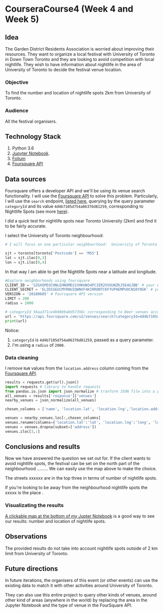 # CourseraCourse4 (Week 4 and Week 5)

## Idea
The Garden District Residents Association is worried about improving their resources. They want to organize a local festival with University of Toronto in Down Town Toronto and they are looking to avoid competition with local nightlife. They wish to have information about nightlife in the area of University of Toronto to decide the festival venue location. 

### Objective
To find the number and location of nightlife spots 2km from University of Toronto.

### Audience
All the festival organisers.


## Technology Stack 

1. Python 3.6
2. [Jupyter Notebook](https://jupyter.org/).
3. [Folium](https://github.com/python-visualization/folium)
4. [Foursquare API](https://developer.foursquare.com/)

## Data sources
Foursquare offers a developer API and we'll be using its venue search functionality. I will use the [Foursquare API](https://developer.foursquare.com/) to solve this problem. Particularly, I will use the `search` endpoint, [listed here](https://developer.foursquare.com/docs/api-reference/venues/search/), querying by the query parameter `categoryId` and its value `4d4b7105d754a06376d81259`, corresponding to Nightlife Spots (see more [here](https://developer.foursquare.com/docs/build-with-foursquare/categories/)).

I did a quick test for nightlife spots near Toronto University (2km) and find it to be fairly accurate.

I select the University of Toronto neighbourhood:

```python
# I will focus on one particular neighbourhood:  University of Toronto

sjt = toronto[toronto['Postcode'] == 'M5S']
lat = sjt.iloc[0,3]
lon = sjt.iloc[0,4]
```
In that way I am able to get the Nightlife Spots near a latitude and longitude.

```python
#Explore neighborhoods using foursquare
CLIENT_ID = 'SZGXOPD3CHNLEHNOMD21VHKHW34PC3IR2VVGUNZKJ5E4GJBB' # your Foursquare ID
CLIENT_SECRET = 'EL2DIGEUCMYRNUIQWNVF4KIRRONTCKFYUPHEMPUOCNS0Y0GK' # your Foursquare Secret
VERSION = '20180605' # Foursquare API version
LIMIT = 200
radius = 2000

# categoryId 56aa371ce4b08b9a8d57356c corresponding to Beer venues according to Foursquare API
url = 'https://api.foursquare.com/v2/venues/search?categoryId=4d4b7105d754a06376d81259&client_id={}&client_secret={}&ll={},{}&v={}&radius={}&limit={}'.format(CLIENT_ID, CLIENT_SECRET, lat, lon, VERSION, radius, LIMIT)
print(url)
```

Notice:
 1. `categoryId` is `4d4b7105d754a06376d81259`, passed as a query parameter.
 2. I'm using a `radius` of `2000`.

### Data cleaning

I remove `NaN` values from the `location.address` column coming from the [Foursquare API](https://developer.foursquare.com/).

```python
results = requests.get(url).json()
import requests # library to handle requests
from pandas.io.json import json_normalize # tranform JSON file into a pandas dataframe
all_venues = results['response']['venues']
nearby_venues = json_normalize(all_venues)

chosen_columns = ['name', 'location.lat', 'location.lng','location.address']

venues = nearby_venues.loc[:,chosen_columns]
venues.rename(columns={'location.lat':'lat', 'location.lng':'long', 'location.address':'address'}, inplace=True)
venues = venues.dropna(subset=['address'])
venues.iloc[3,:]
```

## Conclusions and results
Now we have answered the question we set out for. If the client  wants to avoid nightlife spots, the festival can be set on the north part of the neighbourhood ......... We can easily use the map above to make the choice.

The streets xxxxxx are in the top three in terms of number of nightlife spots. 

If you're looking to be away from the neighbourhood nightlife spots the xxxxx is the place . 

### Visualizating the results
[A clickable map at the bottom of my Jupter Notebook](https://dataplatform.cloud.ibm.com/analytics/notebooks/v2/394d3b27-605e-485e-a6cb-1cdd8f36cd04/view?access_token=629fc1d44403006657f3695949206b9c65433ef488c06f12e929f5eda717c2fb) is a good way to see our results: number and location of nightlife spots.

## Observations
The provided results do not take into account nightlife spots outside of 2 km limit from University of Toronto.

## Future directions

In future iterations, the organisers of this event (or other events) can use the existing data to match it with other activities around University of Toronto.

They can also use this entire project to query other kinds of venues, around other kind of areas (anywhere in the world) by replacing the area in the Jupyter Notebook and the type of venue in the FourSquare API.


